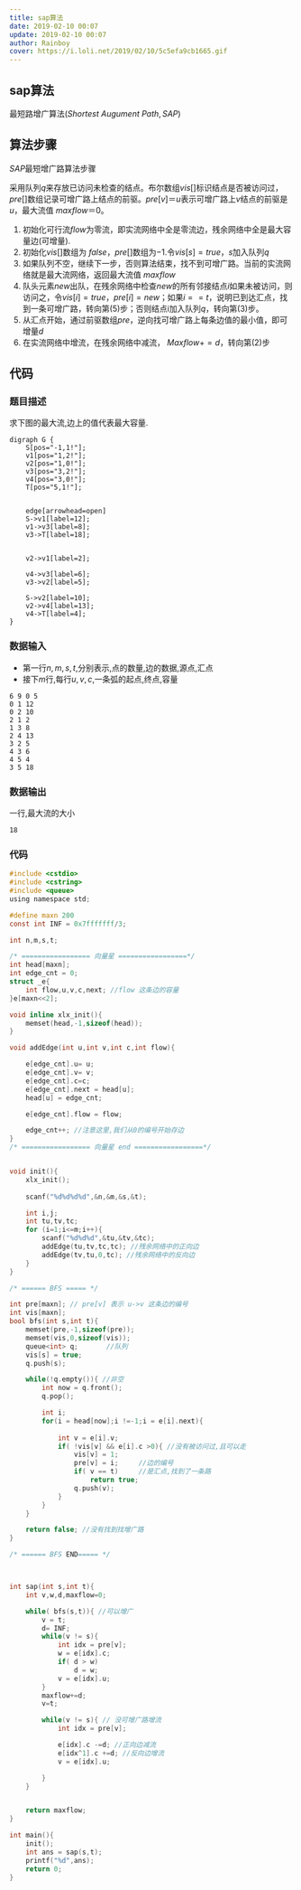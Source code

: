 ```yaml
---
title: sap算法
date: 2019-02-10 00:07
update: 2019-02-10 00:07
author: Rainboy
cover: https://i.loli.net/2019/02/10/5c5efa9cb1665.gif
---
```


## sap算法

最短路增广算法($Shortest\ Augument\ Path,SAP$)

## 算法步骤


$SAP$最短增广路算法步骤

采用队列$q$来存放已访问未检查的结点。布尔数组$vis[]$标识结点是否被访问过，$pre[]$数组记录可增广路上结点的前驱。$pre[v]＝u$表示可增广路上$v$结点的前驱是$u$，最大流值 $maxflow＝0$。

 1. 初始化可行流$flow$为零流，即实流网络中全是零流边，残余网络中全是最大容量边(可增量).
 2. 初始化$vis[]$数组为 $false$，$pre[]$数组为$-1$.令$vis[s] = true$，$s$加入队列$q$
 3. 如果队列不空，继续下一步，否则算法结束，找不到可增广路。当前的实流网络就是最大流网络，返回最大流值 $maxflow$
 4. 队头元素$new$出队，在残余网络中检查$new$的所有邻接结点$i$如果未被访问，则访问之，令$vis[i] = true$，$pre[i] = new$；如果$i==t$，说明已到达汇点，找到一条可增广路，转向第(5)步；否则结点i加入队列$q$，转向第(3)步。
 5. 从汇点开始，通过前驱数组$pre$，逆向找可增广路上每条边值的最小值，即可增量$d$
 6. 在实流网络中增流，在残余网络中减流， $Maxflow += d$，转向第(2)步


## 代码

### 题目描述

求下图的最大流,边上的值代表最大容量.

```viz-neato
digraph G {
    S[pos="-1,1!"];
    v1[pos="1,2!"];
    v2[pos="1,0!"];
    v3[pos="3,2!"];
    v4[pos="3,0!"];
    T[pos="5,1!"];


    edge[arrowhead=open]
    S->v1[label=12];
    v1->v3[label=8];
    v3->T[label=18];


    v2->v1[label=2];

    v4->v3[label=6];
    v3->v2[label=5];

    S->v2[label=10];
    v2->v4[label=13];
    v4->T[label=4];
}
```

### 数据输入

 - 第一行$n,m,s,t$,分别表示,点的数量,边的数据,源点,汇点
 - 接下$m$行,每行$u,v,c$,一条弧的起点,终点,容量

```
6 9 0 5
0 1 12
0 2 10
2 1 2
1 3 8
2 4 13
3 2 5
4 3 6
4 5 4
3 5 18
```

### 数据输出

一行,最大流的大小

```
18
```

### 代码

```c
#include <cstdio>
#include <cstring>
#include <queue>
using namespace std;

#define maxn 200
const int INF = 0x7fffffff/3;

int n,m,s,t;

/* ================= 向量星 =================*/
int head[maxn];
int edge_cnt = 0;
struct _e{
    int flow,u,v,c,next; //flow 这条边的容量
}e[maxn<<2];

void inline xlx_init(){
    memset(head,-1,sizeof(head));
}

void addEdge(int u,int v,int c,int flow){

    e[edge_cnt].u= u;
    e[edge_cnt].v= v;
    e[edge_cnt].c=c;
    e[edge_cnt].next = head[u];
    head[u] = edge_cnt;

    e[edge_cnt].flow = flow;

    edge_cnt++; //注意这里,我们从0的编号开始存边
}
/* ================= 向量星 end =================*/


void init(){
    xlx_init();
    
    scanf("%d%d%d%d",&n,&m,&s,&t);

    int i,j;
    int tu,tv,tc;
    for (i=1;i<=m;i++){
        scanf("%d%d%d",&tu,&tv,&tc);
        addEdge(tu,tv,tc,tc); //残余网络中的正向边
        addEdge(tv,tu,0,tc); //残余网络中的反向边
    }
}

/* ====== BFS ===== */

int pre[maxn]; // pre[v] 表示 u->v 这条边的编号
int vis[maxn];
bool bfs(int s,int t){
    memset(pre,-1,sizeof(pre));
    memset(vis,0,sizeof(vis));
    queue<int> q;       //队列
    vis[s] = true;
    q.push(s);

    while(!q.empty()){ //非空
        int now = q.front();
        q.pop();

        int i;
        for(i = head[now];i !=-1;i = e[i].next){
            
            int v = e[i].v;
            if( !vis[v] && e[i].c >0){ //没有被访问过,且可以走
                vis[v] = 1;
                pre[v] = i;     //边的编号
                if( v == t)     //是汇点,找到了一条路
                    return true;
                q.push(v);
            }
        }
    }

    return false; //没有找到找增广路
}

/* ====== BFS END===== */



int sap(int s,int t){
    int v,w,d,maxflow=0;

    while( bfs(s,t)){ //可以增广
        v = t;
        d= INF;
        while(v != s){
            int idx = pre[v];
            w = e[idx].c;
            if( d > w)
                d = w;
            v = e[idx].u;
        }
        maxflow+=d;
        v=t;

        while(v != s){ // 没可增广路增流
            int idx = pre[v];

            e[idx].c -=d; //正向边减流
            e[idx^1].c +=d; //反向边增流
            v = e[idx].u;

        }
    }


    return maxflow;
}

int main(){
    init();
    int ans = sap(s,t);
    printf("%d",ans);
    return 0;
}
```
